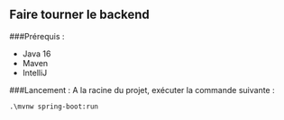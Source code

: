 ## Faire tourner le backend

###Prérequis :
- Java 16
- Maven
- IntelliJ

###Lancement :
A la racine du projet, exécuter la commande suivante :
```
.\mvnw spring-boot:run
```
